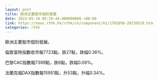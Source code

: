 ```yaml
---
layout: post
title: 歐洲主要股市個別發展
date: 2023-05-18 05:19:44.000000000 +08:00
link: https://news.rthk.hk/rthk/ch/component/k2/1701050-20230518.htm
categories: rthk
---
```


歐洲主要股市個別發展。

倫敦富時指數收市報7723點，跌27點，跌幅0.36%。

巴黎CAC指數報7399點，跌6點，跌幅0.09%。

法蘭克福DAX指數報15951點，升53點，升幅0.34%。
